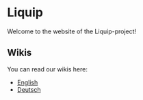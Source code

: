 # Liquip
Welcome to the website of the Liquip-project!

## Wikis
You can read our wikis here:
* [English](https://liquip.github.io/docs-en/)
* [Deutsch](https://liquip.github.io/docs-de/)